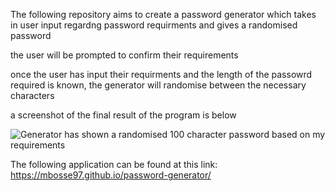 The following repository aims to create a password generator which takes in user input regardng password requirments and gives a randomised password

the user will be prompted to confirm their requirements

once the user has input their requirments and the length of the passowrd required is known, the generator will randomise between the necessary characters

a screenshot of the final result of the program is below

![Generator has shown a randomised 100 character password based on my requirements](./Assets/password-generator-screenshot)

The following application can be found at this link:  https://mbosse97.github.io/password-generator/